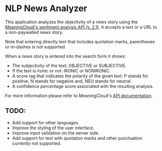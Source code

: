 # NLP News Analyzer

This application analyzes the objectivity of a news story using the [MeaningCloud's sentiment analysis API (v. 2.1)](https://www.meaningcloud.com/developer/sentiment-analysis/doc/2.1). It accepts a text or a URL to a non-paywalled news story.

Note that entering directly text that includes quotation marks, parentheses or m-dashes is not supported.

When a news story is entered into the search form it shows:

-   The subjectivity of the text: OBJECTIVE or SUBJECTIVE.
-   If the text is ironic or not: IRONIC or NONIRONIC.
-   A score tag that indicates the polarity of the given text: P stands for positive, N stands for negative and, NEU stands for neutral.
-   A confidence percentage score associated with the resulting analysis.

For more information please refer to MeaningCloud's [API documentation](https://www.meaningcloud.com/developer/sentiment-analysis/doc/2.1/response).

## TODO:

-   Add support for other languages.
-   Improve the styling of the user interface.
-   Improve input validation on the server side.
-   Add support for text with quotation marks and other punctuation currently not supported.
